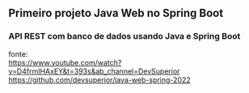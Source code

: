 ## Primeiro projeto Java Web no Spring Boot
### API REST com banco de dados usando Java e Spring Boot

fonte: <br>
https://www.youtube.com/watch?v=D4frmIHAxEY&t=393s&ab_channel=DevSuperior <br>
https://github.com/devsuperior/java-web-spring-2022

